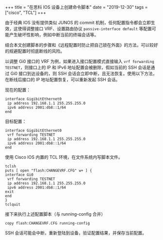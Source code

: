 +++
title = "在思科 IOS 设备上创建命令脚本"
date = "2019-12-30"
tags = ["cisco", "TCL"]
+++

由于经典 IOS 没有提供类似 JUNOS 的 commit 机制，任何配置指令都会立即生效，这使得调整接口 VRF、设置路由协议 `passive-interface default` 等配置可能产生破坏性影响，例如中断当前的终端会话等。

结合本文创建脚本的步骤和《远程配置时防止把自己锁在外面》的方法，可以较好的规避配置时彻底断线的风险。

以调整 Gi0 接口的 VRF 为例，如果进入接口配置模式直接输入 `vrf forwarding TESTNET`，则接口上的 IP 和 IPv6 地址配置会被删除，假如当前的 SSH 会话是通过 Gi0 接口到达设备的，则 SSH 会话会立即中断，且无法恢复。使用以下方法，在断线后接口的 IP 地址配置恢复，可以重新发起 SSH 会话。

现在的配置：

```console
interface GigibitEthernet0
 ip address 192.168.1.1 255.255.255.0
 ipv6 address 2001:db8::1/64
end
```

目标配置：

```console
interface GigibitEthernet0
 vrf forwarding TESTNET
 ip address 192.168.1.1 255.255.255.0
 ipv6 address 2001:db8::1/64
end
```

使用 Cisco IOS 内置的 TCL 环境，在文件系统内写脚本文件。

```console
tclsh
puts [ open "flash:CHANGEVRF.CFG" w+ ] {
interface Gi0
 vrf forwarding TESTNET
 ip address 192.168.1.1 255.255.255.0
 ipv6 address 2001:db8::1/64
exit
end
}
tclquit
```

接下来执行上述配置脚本（与 running-config 合并）

```console
copy flash:CHANGEVRF.CFG running-config
```

SSH 会话可能会中断，重新登陆到设备，验证配置结果，并保存当前配置。
